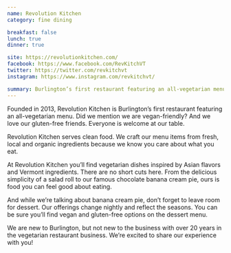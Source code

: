 ```yaml
---
name: Revolution Kitchen
category: fine dining

breakfast: false
lunch: true
dinner: true

site: https://revolutionkitchen.com/
facebook: https://www.facebook.com/RevKitchVT
twitter: https://twitter.com/revkitchvt
instagram: https://www.instagram.com/revkitchvt/

summary: Burlington’s first restaurant featuring an all-vegetarian menu
---
```


Founded in 2013, Revolution Kitchen is Burlington’s first restaurant featuring an all-vegetarian menu.  Did we mention we are vegan-friendly?  And we love our gluten-free friends.  Everyone is welcome at our table.

Revolution Kitchen serves clean food. We craft our menu items from fresh, local and organic ingredients because we know you care about what you eat.

At Revolution Kitchen you’ll find vegetarian dishes inspired by Asian flavors and Vermont ingredients. There are no short cuts here. From the delicious simplicity of a salad roll to our famous chocolate banana cream pie, ours is food you can feel good about eating.

And while we’re talking about banana cream pie, don’t forget to leave room for dessert.  Our offerings change nightly and reflect the seasons.  You can be sure you’ll find vegan and gluten-free options on the dessert menu.

We are new to Burlington, but not new to the business with over 20 years in the vegetarian restaurant business. We’re excited to share our experience with you!

